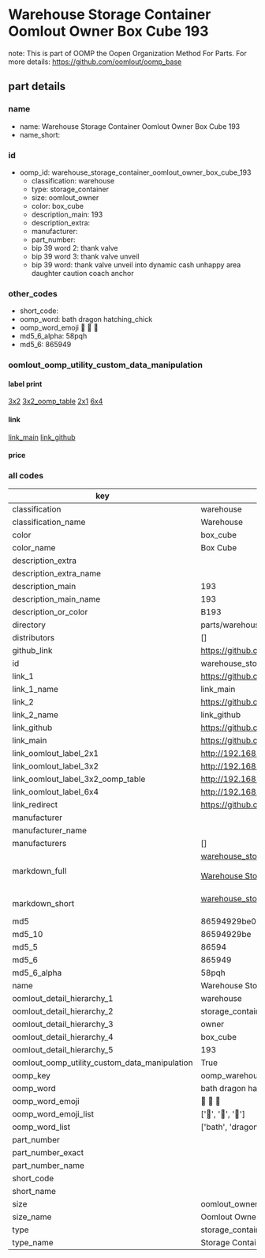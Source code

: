 # Warehouse Storage Container Oomlout Owner Box Cube 193  

note: This is part of OOMP the Oopen Organization Method For Parts. For more details: https://github.com/oomlout/oomp_base

##  part details
  







### name
* name: Warehouse Storage Container Oomlout Owner Box Cube 193
* name_short: 
### id
* oomp_id: warehouse_storage_container_oomlout_owner_box_cube_193
  * classification: warehouse
  * type: storage_container
  * size: oomlout_owner
  * color: box_cube
  * description_main: 193
  * description_extra: 
  * manufacturer: 
  * part_number: 
  * bip 39 word 2: thank valve
  * bip 39 word 3: thank valve unveil
  * bip 39 word: thank valve unveil into dynamic cash unhappy area daughter caution coach anchor

### other_codes
* short_code: 
* oomp_word: bath dragon hatching_chick
* oomp_word_emoji :bath: :dragon: :hatching_chick:
* md5_6_alpha: 58pqh
* md5_6: 865949






### oomlout_oomp_utility_custom_data_manipulation
#### label print
[3x2](http://192.168.1.245:1112/?label=oomp%2058pqh)
[3x2_oomp_table](http://192.168.1.108:1112/?label=oomp%2058pqh)
[2x1](http://192.168.1.242:1112/?label=oomp%2058pqh)
[6x4](http://192.168.1.55:1112/?label=oomp%2058pqh)    

#### link

[link_main](https://github.com/oomlout/oomlout_oomp_version_1_messy/tree/main/parts/warehouse_storage_container_oomlout_owner_box_cube_193) [link_github](https://github.com/oomlout/oomlout_oomp_version_1_messy/tree/main/parts/warehouse_storage_container_oomlout_owner_box_cube_193)                             

#### price







### all codes 
| key | value |  
| --- | --- |  
| classification | warehouse |  
| classification_name | Warehouse |  
| color | box_cube |  
| color_name | Box Cube |  
| description_extra |  |  
| description_extra_name |  |  
| description_main | 193 |  
| description_main_name | 193 |  
| description_or_color | B193 |  
| directory | parts/warehouse_storage_container_oomlout_owner_box_cube_193 |  
| distributors | [] |  
| github_link | https://github.com/oomlout/oomlout_oomp_part_src/tree/main/parts/warehouse_storage_container_oomlout_owner_box_cube_193 |  
| id | warehouse_storage_container_oomlout_owner_box_cube_193 |  
| link_1 | https://github.com/oomlout/oomlout_oomp_version_1_messy/tree/main/parts/warehouse_storage_container_oomlout_owner_box_cube_193 |  
| link_1_name | link_main |  
| link_2 | https://github.com/oomlout/oomlout_oomp_version_1_messy/tree/main/parts/warehouse_storage_container_oomlout_owner_box_cube_193 |  
| link_2_name | link_github |  
| link_github | https://github.com/oomlout/oomlout_oomp_version_1_messy/tree/main/parts/warehouse_storage_container_oomlout_owner_box_cube_193 |  
| link_main | https://github.com/oomlout/oomlout_oomp_version_1_messy/tree/main/parts/warehouse_storage_container_oomlout_owner_box_cube_193 |  
| link_oomlout_label_2x1 | http://192.168.1.242:1112/?label=oomp%2058pqh |  
| link_oomlout_label_3x2 | http://192.168.1.245:1112/?label=oomp%2058pqh |  
| link_oomlout_label_3x2_oomp_table | http://192.168.1.108:1112/?label=oomp%2058pqh |  
| link_oomlout_label_6x4 | http://192.168.1.55:1112/?label=oomp%2058pqh |  
| link_redirect | https://github.com/oomlout/oomlout_oomp_version_1_messy/tree/main/parts/warehouse_storage_container_oomlout_owner_box_cube_193 |  
| manufacturer |  |  
| manufacturer_name |  |  
| manufacturers | [] |  
| markdown_full | [warehouse_storage_container_oomlout_owner_box_cube_193](none)<br>[](none)<br>[Warehouse Storage Container Oomlout Owner Box Cube 193](none)<br><br> |  
| markdown_short | [warehouse_storage_container_oomlout_owner_box_cube_193](none)<br><br> |  
| md5 | 86594929be0b5da88d22675ddcfc46fe |  
| md5_10 | 86594929be |  
| md5_5 | 86594 |  
| md5_6 | 865949 |  
| md5_6_alpha | 58pqh |  
| name | Warehouse Storage Container Oomlout Owner Box Cube 193 |  
| oomlout_detail_hierarchy_1 | warehouse |  
| oomlout_detail_hierarchy_2 | storage_container |  
| oomlout_detail_hierarchy_3 | owner |  
| oomlout_detail_hierarchy_4 | box_cube |  
| oomlout_detail_hierarchy_5 | 193 |  
| oomlout_oomp_utility_custom_data_manipulation | True |  
| oomp_key | oomp_warehouse_storage_container_oomlout_owner_box_cube_193 |  
| oomp_word | bath dragon hatching_chick |  
| oomp_word_emoji | :bath: :dragon: :hatching_chick: |  
| oomp_word_emoji_list | [':bath:', ':dragon:', ':hatching_chick:'] |  
| oomp_word_list | ['bath', 'dragon', 'hatching_chick'] |  
| part_number |  |  
| part_number_exact |  |  
| part_number_name |  |  
| short_code |  |  
| short_name |  |  
| size | oomlout_owner |  
| size_name | Oomlout Owner |  
| type | storage_container |  
| type_name | Storage Container |  

